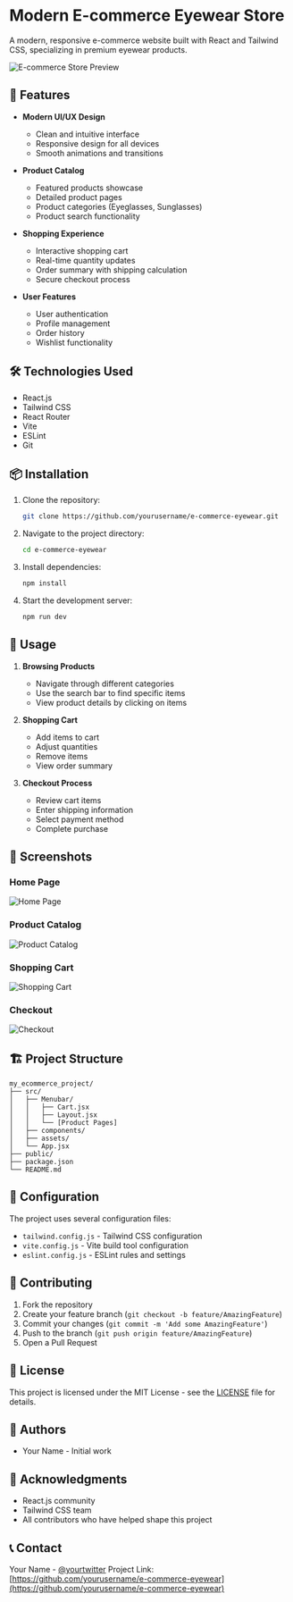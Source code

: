 # Modern E-commerce Eyewear Store

A modern, responsive e-commerce website built with React and Tailwind CSS, specializing in premium eyewear products.

![E-commerce Store Preview](https://i.imgur.com/example.png)

## 🚀 Features

- **Modern UI/UX Design**

  - Clean and intuitive interface
  - Responsive design for all devices
  - Smooth animations and transitions

- **Product Catalog**

  - Featured products showcase
  - Detailed product pages
  - Product categories (Eyeglasses, Sunglasses)
  - Product search functionality

- **Shopping Experience**

  - Interactive shopping cart
  - Real-time quantity updates
  - Order summary with shipping calculation
  - Secure checkout process

- **User Features**
  - User authentication
  - Profile management
  - Order history
  - Wishlist functionality

## 🛠️ Technologies Used

- React.js
- Tailwind CSS
- React Router
- Vite
- ESLint
- Git

## 📦 Installation

1. Clone the repository:

   ```bash
   git clone https://github.com/yourusername/e-commerce-eyewear.git
   ```

2. Navigate to the project directory:

   ```bash
   cd e-commerce-eyewear
   ```

3. Install dependencies:

   ```bash
   npm install
   ```

4. Start the development server:
   ```bash
   npm run dev
   ```

## 🎯 Usage

1. **Browsing Products**

   - Navigate through different categories
   - Use the search bar to find specific items
   - View product details by clicking on items

2. **Shopping Cart**

   - Add items to cart
   - Adjust quantities
   - Remove items
   - View order summary

3. **Checkout Process**
   - Review cart items
   - Enter shipping information
   - Select payment method
   - Complete purchase

## 📱 Screenshots

### Home Page

![Home Page](https://i.imgur.com/example1.png)

### Product Catalog

![Product Catalog](https://i.imgur.com/example2.png)

### Shopping Cart

![Shopping Cart](https://i.imgur.com/example3.png)

### Checkout

![Checkout](https://i.imgur.com/example4.png)

## 🏗️ Project Structure

```
my_ecommerce_project/
├── src/
│   ├── Menubar/
│   │   ├── Cart.jsx
│   │   ├── Layout.jsx
│   │   └── [Product Pages]
│   ├── components/
│   ├── assets/
│   └── App.jsx
├── public/
├── package.json
└── README.md
```

## 🔧 Configuration

The project uses several configuration files:

- `tailwind.config.js` - Tailwind CSS configuration
- `vite.config.js` - Vite build tool configuration
- `eslint.config.js` - ESLint rules and settings

## 🤝 Contributing

1. Fork the repository
2. Create your feature branch (`git checkout -b feature/AmazingFeature`)
3. Commit your changes (`git commit -m 'Add some AmazingFeature'`)
4. Push to the branch (`git push origin feature/AmazingFeature`)
5. Open a Pull Request

## 📝 License

This project is licensed under the MIT License - see the [LICENSE](LICENSE) file for details.

## 👥 Authors

- Your Name - Initial work

## 🙏 Acknowledgments

- React.js community
- Tailwind CSS team
- All contributors who have helped shape this project

## 📞 Contact

Your Name - [@yourtwitter](https://twitter.com/yourtwitter)
Project Link: [https://github.com/yourusername/e-commerce-eyewear](https://github.com/yourusername/e-commerce-eyewear)
